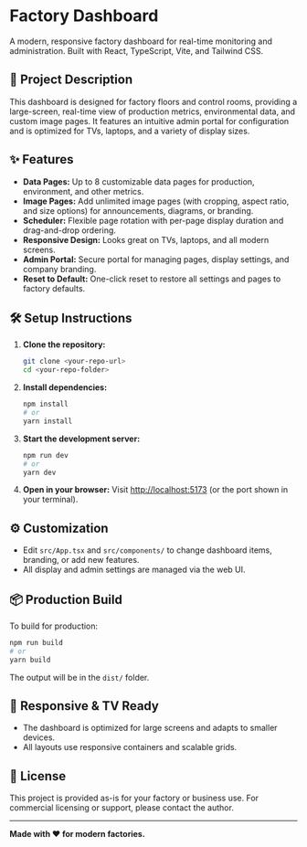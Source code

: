 # Factory Dashboard

A modern, responsive factory dashboard for real-time monitoring and administration. Built with React, TypeScript, Vite, and Tailwind CSS.

## 🚀 Project Description

This dashboard is designed for factory floors and control rooms, providing a large-screen, real-time view of production metrics, environmental data, and custom image pages. It features an intuitive admin portal for configuration and is optimized for TVs, laptops, and a variety of display sizes.

## ✨ Features

- **Data Pages:** Up to 8 customizable data pages for production, environment, and other metrics.
- **Image Pages:** Add unlimited image pages (with cropping, aspect ratio, and size options) for announcements, diagrams, or branding.
- **Scheduler:** Flexible page rotation with per-page display duration and drag-and-drop ordering.
- **Responsive Design:** Looks great on TVs, laptops, and all modern screens.
- **Admin Portal:** Secure portal for managing pages, display settings, and company branding.
- **Reset to Default:** One-click reset to restore all settings and pages to factory defaults.

## 🛠️ Setup Instructions

1. **Clone the repository:**
   ```bash
   git clone <your-repo-url>
   cd <your-repo-folder>
   ```
2. **Install dependencies:**
   ```bash
   npm install
   # or
   yarn install
   ```
3. **Start the development server:**
   ```bash
   npm run dev
   # or
   yarn dev
   ```
4. **Open in your browser:**
   Visit [http://localhost:5173](http://localhost:5173) (or the port shown in your terminal).

## ⚙️ Customization
- Edit `src/App.tsx` and `src/components/` to change dashboard items, branding, or add new features.
- All display and admin settings are managed via the web UI.

## 📦 Production Build
To build for production:
```bash
npm run build
# or
yarn build
```
The output will be in the `dist/` folder.

## 📱 Responsive & TV Ready
- The dashboard is optimized for large screens and adapts to smaller devices.
- All layouts use responsive containers and scalable grids.

## 📝 License
This project is provided as-is for your factory or business use. For commercial licensing or support, please contact the author.

---

**Made with ❤️ for modern factories.** 